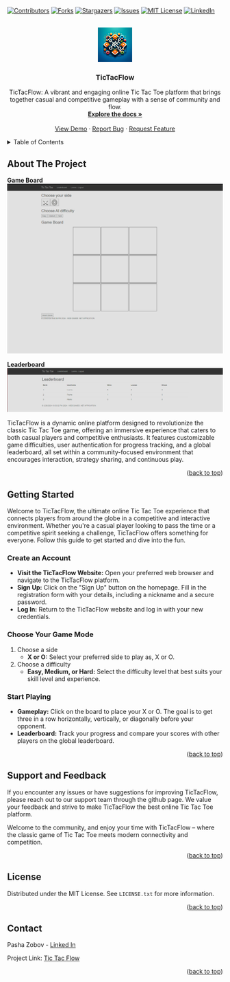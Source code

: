 <a name="readme-top"></a>

[![Contributors][contributors-shield]][contributors-url]
[![Forks][forks-shield]][forks-url]
[![Stargazers][stars-shield]][stars-url]
[![Issues][issues-shield]][issues-url]
[![MIT License][license-shield]][license-url]
[![LinkedIn][linkedin-shield]][linkedin-url]



<!-- PROJECT LOGO -->
<br />
<div align="center">
  <a href="https://github.com/Pavkv/PlayStationStoreDiscountBot">
    <img src="images/logo.webp" alt="Logo" width="80" height="80">
  </a>

<h3 align="center">TicTacFlow</h3>

  <p align="center">
    TicTacFlow: A vibrant and engaging online Tic Tac Toe platform that brings together casual and competitive gameplay with a sense of community and flow.
    <br />
    <a href="https://github.com/Pavkv/TicTacFlow/blob/master/README.md"><strong>Explore the docs »</strong></a>
    <br />
    <br />
    <a href="https://tictacflow.azurewebsites.net">View Demo</a>
    ·
    <a href="https://github.com/Pavkv/TicTacFlow/issues">Report Bug</a>
    ·
    <a href="https://github.com/Pavkv/TicTacFlow/issues">Request Feature</a>
  </p>
</div>



<!-- TABLE OF CONTENTS -->
<details>
  <summary>Table of Contents</summary>
  <ol>
    <li>
      <a href="#about-the-project">About The Project</a>
      <ul>
        <li><a href="#built-with">Built With</a></li>
      </ul>
    </li>
    <li>
      <a href="#getting-started">Getting Started</a>
      <ul>
        <li><a href="#prerequisites">Prerequisites</a></li>
        <li><a href="#installation">Installation</a></li>
      </ul>
    </li>
    <li><a href="#usage">Usage</a></li>
    <li><a href="#roadmap">Roadmap</a></li>
    <li><a href="#contributing">Contributing</a></li>
    <li><a href="#license">License</a></li>
    <li><a href="#contact">Contact</a></li>
    <li><a href="#acknowledgments">Acknowledgments</a></li>
  </ol>
</details>



<!-- ABOUT THE PROJECT -->
## About The Project

**Game Board**
<img src="images/example_screenshot_1.png" alt="example">

**Leaderboard**
<img src="images/example_screenshot_2.png" alt="example">

TicTacFlow is a dynamic online platform designed to revolutionize the classic Tic Tac Toe game, offering an immersive experience that caters to both casual players and competitive enthusiasts. It features customizable game difficulties, user authentication for progress tracking, and a global leaderboard, all set within a community-focused environment that encourages interaction, strategy sharing, and continuous play.

<p align="right">(<a href="#readme-top">back to top</a>)</p>



<!-- GETTING STARTED -->
## Getting Started

Welcome to TicTacFlow, the ultimate online Tic Tac Toe experience that connects players from around the globe in a competitive and interactive environment. Whether you're a casual player looking to pass the time or a competitive spirit seeking a challenge, TicTacFlow offers something for everyone. Follow this guide to get started and dive into the fun.

### Create an Account

* **Visit the TicTacFlow Website:** Open your preferred web browser and navigate to the TicTacFlow platform.
* **Sign Up:** Click on the "Sign Up" button on the homepage. Fill in the registration form with your details, including a nickname and a secure password.
* **Log In:** Return to the TicTacFlow website and log in with your new credentials.

### Choose Your Game Mode

1. Choose a side
   * **X or O:** Select your preferred side to play as, X or O.
2. Choose a difficulty
    * **Easy, Medium, or Hard:** Select the difficulty level that best suits your skill level and experience.

### Start Playing

* **Gameplay:** Click on the board to place your X or O. The goal is to get three in a row horizontally, vertically, or diagonally before your opponent.
* **Leaderboard:** Track your progress and compare your scores with other players on the global leaderboard.

<p align="right">(<a href="#readme-top">back to top</a>)</p>

## Support and Feedback

If you encounter any issues or have suggestions for improving TicTacFlow, please reach out to our support team through the github page. We value your feedback and strive to make TicTacFlow the best online Tic Tac Toe platform.

Welcome to the community, and enjoy your time with TicTacFlow – where the classic game of Tic Tac Toe meets modern connectivity and competition.

<p align="right">(<a href="#readme-top">back to top</a>)</p>

<!-- LICENSE -->
## License

Distributed under the MIT License. See `LICENSE.txt` for more information.

<p align="right">(<a href="#readme-top">back to top</a>)</p>


<!-- CONTACT -->
## Contact

Pasha Zobov - [Linked In](https://www.linkedin.com/in/pavel-zobov-3a6365230/)

Project Link: [Tic Tac Flow]([https://tictacflow.azurewebsites.net])

<p align="right">(<a href="#readme-top">back to top</a>)</p>


<!-- MARKDOWN LINKS & IMAGES -->
<!-- https://www.markdownguide.org/basic-syntax/#reference-style-links -->
[contributors-shield]: https://img.shields.io/github/contributors/Pavkv/PlayStationStoreDiscountBot.svg?style=for-the-badge
[contributors-url]: https://github.com/Pavkv/PlayStationStoreDiscountBot/graphs/contributors
[forks-shield]: https://img.shields.io/github/forks/Pavkv/PlayStationStoreDiscountBot.svg?style=for-the-badge
[forks-url]: https://github.com/Pavkv/PlayStationStoreDiscountBot/network/members
[stars-shield]: https://img.shields.io/github/stars/Pavkv/PlayStationStoreDiscountBot.svg?style=for-the-badge
[stars-url]: https://github.com/Pavkv/PlayStationStoreDiscountBot/stargazers
[issues-shield]: https://img.shields.io/github/issues/Pavkv/PlayStationStoreDiscountBot.svg?style=for-the-badge
[issues-url]: https://github.com/Pavkv/PlayStationStoreDiscountBot/issues
[license-shield]: https://img.shields.io/github/license/Pavkv/PlayStationStoreDiscountBot.svg?style=for-the-badge
[license-url]: https://github.com/Pavkv/TicTacFlow/blob/master/LICENSE.txt
[linkedin-shield]: https://img.shields.io/badge/-LinkedIn-black.svg?style=for-the-badge&logo=linkedin&colorB=555
[linkedin-url]: https://www.linkedin.com/in/pavel-zobov-3a6365230/
[product-screenshot]: images\example_screenshot.png
